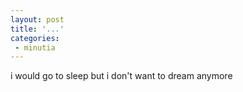 ```yaml
---
layout: post
title: '...'
categories:
 - minutia
---
```


i would go to sleep but i don't want to dream anymore

